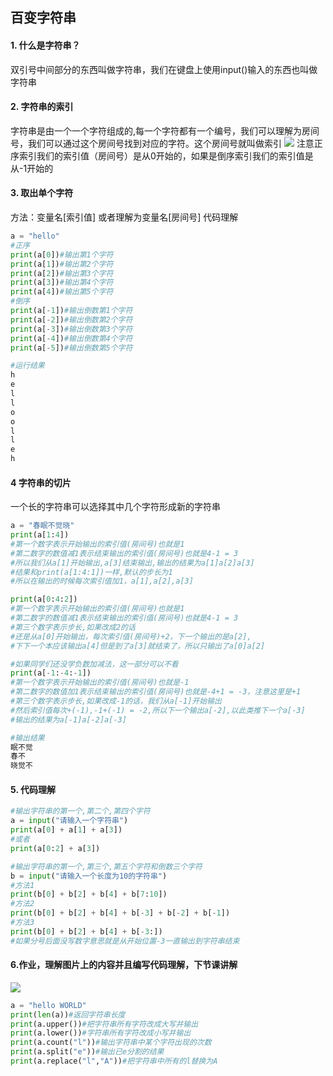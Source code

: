 ## 百变字符串
#### 1. 什么是字符串？
双引号中间部分的东西叫做字符串，我们在键盘上使用input()输入的东西也叫做字符串
#### 2. 字符串的索引
字符串是由一个一个字符组成的,每一个字符都有一个编号，我们可以理解为房间号，我们可以通过这个房间号找到对应的字符。这个房间号就叫做索引
![](https://ftp.bmp.ovh/imgs/2020/08/350b45237290ec26.png)
注意正序索引我们的索引值（房间号）是从0开始的，如果是倒序索引我们的索引值是从-1开始的
#### 3. 取出单个字符
方法：变量名[索引值] 或者理解为变量名[房间号]
代码理解
```python
a = "hello"
#正序
print(a[0])#输出第1个字符
print(a[1])#输出第2个字符
print(a[2])#输出第3个字符
print(a[3])#输出第4个字符
print(a[4])#输出第5个字符
#倒序
print(a[-1])#输出倒数第1个字符
print(a[-2])#输出倒数第2个字符
print(a[-3])#输出倒数第3个字符
print(a[-4])#输出倒数第4个字符
print(a[-5])#输出倒数第5个字符

#运行结果
h
e
l
l
o
o
l
l
e
h

```
#### 4 字符串的切片
一个长的字符串可以选择其中几个字符形成新的字符串
```python
a = "春眠不觉晓"
print(a[1:4])
#第一个数字表示开始输出的索引值(房间号)也就是1
#第二数字的数值减1表示结束输出的索引值(房间号)也就是4-1 = 3
#所以我们从a[1]开始输出,a[3]结束输出,输出的结果为a[1]a[2]a[3]
#结果和print(a[1:4:1])一样,默认的步长为1
#所以在输出的时候每次索引值加1，a[1],a[2],a[3]

print(a[0:4:2])
#第一个数字表示开始输出的索引值(房间号)也就是1
#第二数字的数值减1表示结束输出的索引值(房间号)也就是4-1 = 3
#第三个数字表示步长,如果改成2的话
#还是从a[0]开始输出，每次索引值(房间号)+2，下一个输出的是a[2],
#下下一个本应该输出a[4]但是到了a[3]就结束了，所以只输出了a[0]a[2]

#如果同学们还没学负数加减法，这一部分可以不看
print(a[-1:-4:-1])
#第一个数字表示开始输出的索引值(房间号)也就是-1
#第二数字的数值加1表示结束输出的索引值(房间号)也就是-4+1 = -3，注意这里是+1
#第三个数字表示步长,如果改成-1的话，我们从a[-1]开始输出
#然后索引值每次+(-1),-1+(-1) = -2,所以下一个输出a[-2],以此类推下一个a[-3]
#输出的结果为a[-1]a[-2]a[-3]

#输出结果
眠不觉
春不
晓觉不

```
#### 5. 代码理解
```python
#输出字符串的第一个,第二个,第四个字符
a = input("请输入一个字符串")
print(a[0] + a[1] + a[3])
#或者
print(a[0:2] + a[3])

#输出字符串的第一个,第三个,第五个字符和倒数三个字符
b = input("请输入一个长度为10的字符串")
#方法1
print(b[0] + b[2] + b[4] + b[7:10])
#方法2
print(b[0] + b[2] + b[4] + b[-3] + b[-2] + b[-1])
#方法3
print(b[0] + b[2] + b[4] + b[-3:])
#如果分号后面没写数字意思就是从开始位置-3一直输出到字符串结束
```
#### 6.作业，理解图片上的内容并且编写代码理解，下节课讲解
![](https://ftp.bmp.ovh/imgs/2020/08/88b6f7b4442134fd.png)
```python
a = "hello WORLD"
print(len(a))#返回字符串长度
print(a.upper())#把字符串所有字符改成大写并输出
print(a.lower())#字符串所有字符改成小写并输出
print(a.count("l"))#输出字符串中某个字符出现的次数
print(a.split("e"))#输出已e分割的结果
print(a.replace("l","A"))#把字符串中所有的l替换为A
```

